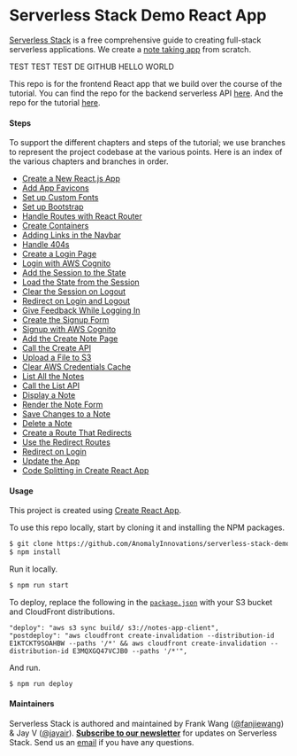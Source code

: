 # Serverless Stack Demo React App

[Serverless Stack](http://serverless-stack.com) is a free comprehensive guide to creating full-stack serverless applications. We create a [note taking app](http://demo.serverless-stack.com) from scratch.

TEST TEST TEST DE GITHUB HELLO WORLD

This repo is for the frontend React app that we build over the course of the tutorial. You can find the repo for the backend serverless API [here](https://github.com/AnomalyInnovations/serverless-stack-demo-api). And the repo for the tutorial [here](https://github.com/AnomalyInnovations/serverless-stack-com).

#### Steps

To support the different chapters and steps of the tutorial; we use branches to represent the project codebase at the various points. Here is an index of the various chapters and branches in order.

- [Create a New React.js App](../../tree/create-a-new-reactjs-app)
- [Add App Favicons](../../tree/add-app-favicons)
- [Set up Custom Fonts](../../tree/setup-custom-fonts)
- [Set up Bootstrap](../../tree/setup-bootstrap)
- [Handle Routes with React Router](../../tree/handle-routes-with-react-router)
- [Create Containers](../../tree/create-containers)
- [Adding Links in the Navbar](../../tree/adding-links-in-the-navbar)
- [Handle 404s](../../tree/handle-404s)
- [Create a Login Page](../../tree/create-a-login-page)
- [Login with AWS Cognito](../../tree/login-with-aws-cognito)
- [Add the Session to the State](../../tree/add-the-session-to-the-state)
- [Load the State from the Session](../../tree/load-the-state-from-the-session)
- [Clear the Session on Logout](../../tree/clear-the-session-on-logout)
- [Redirect on Login and Logout](../../tree/redirect-on-login-and-logout)
- [Give Feedback While Logging In](../../tree/give-feedback-while-logging-in)
- [Create the Signup Form](../../tree/create-the-signup-form)
- [Signup with AWS Cognito](../../tree/signup-with-aws-cognito)
- [Add the Create Note Page](../../tree/add-the-create-note-page)
- [Call the Create API](../../tree/call-the-create-api)
- [Upload a File to S3](../../tree/upload-a-file-to-s3)
- [Clear AWS Credentials Cache](../../tree/clear-aws-credentials-cache)
- [List All the Notes](../../tree/list-all-the-notes)
- [Call the List API](../../tree/call-the-list-api)
- [Display a Note](../../tree/display-a-note)
- [Render the Note Form](../../tree/render-the-note-form)
- [Save Changes to a Note](../../tree/save-changes-to-a-note)
- [Delete a Note](../../tree/delete-a-note)
- [Create a Route That Redirects](../../tree/create-a-route-that-redirects)
- [Use the Redirect Routes](../../tree/use-the-redirect-routes)
- [Redirect on Login](../../tree/redirect-on-login)
- [Update the App](../../tree/update-the-app)
- [Code Splitting in Create React App](../../tree/code-splitting-in-create-react-app)

#### Usage

This project is created using [Create React App](https://github.com/facebookincubator/create-react-app).

To use this repo locally, start by cloning it and installing the NPM packages.

``` bash
$ git clone https://github.com/AnomalyInnovations/serverless-stack-demo-client
$ npm install
```

Run it locally.

``` bash
$ npm run start
```

To deploy, replace the following in the [`package.json`](package.json) with your S3 bucket and CloudFront distributions.

```
"deploy": "aws s3 sync build/ s3://notes-app-client",
"postdeploy": "aws cloudfront create-invalidation --distribution-id E1KTCKT9SOAHBW --paths '/*' && aws cloudfront create-invalidation --distribution-id E3MQXGQ47VCJB0 --paths '/*'",
```

And run.

``` bash
$ npm run deploy
```

#### Maintainers

Serverless Stack is authored and maintained by Frank Wang ([@fanjiewang](https://twitter.com/fanjiewang)) & Jay V ([@jayair](https://twitter.com/jayair)). [**Subscribe to our newsletter**](http://eepurl.com/cEaBlf) for updates on Serverless Stack. Send us an [email][Email] if you have any questions.

[Email]: mailto:contact@anoma.ly



